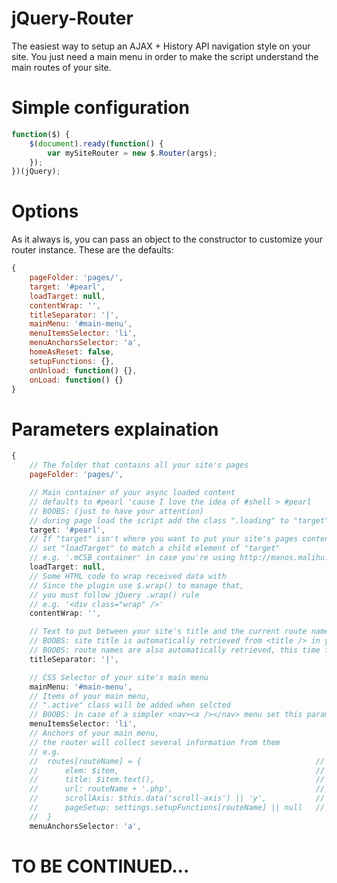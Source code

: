 jQuery-Router
=============

The easiest way to setup an AJAX + History API navigation style on your site.
You just need a main menu in order to make the script understand the main routes of your site.

Simple configuration
=============
```javascript
function($) {
	$(document).ready(function() {
		var mySiteRouter = new $.Router(args);
	});
})(jQuery);
```

Options
=============

As it always is, you can pass an object to the constructor to customize your router instance.
These are the defaults:
```javascript
{
	pageFolder: 'pages/',
	target: '#pearl',
	loadTarget: null,
	contentWrap: '',
	titleSeparator: '|',
	mainMenu: '#main-menu',
	menuItemsSelector: 'li',
	menuAnchorsSelector: 'a',
	homeAsReset: false,
	setupFunctions: {},
	onUnload: function() {},
	onLoad: function() {}
}
```

Parameters explaination
=============

```javascript
{
	// The folder that contains all your site's pages
	pageFolder: 'pages/',
```
```javascript
	// Main container of your async loaded content
	// defaults to #pearl 'cause I love the idea of #shell > #pearl
	// BOOBS: (just to have your attention)
	// during page load the script add the class ".loading" to "target" element 
	target: '#pearl',
	// If "target" isn't where you want to put your site's pages content
	// set "loadTarget" to match a child element of "target"
	// e.g. '.mCSB_container' in case you're using http://manos.malihu.gr/jquery-custom-content-scroller/
	loadTarget: null,
	// Some HTML code to wrap received data with
	// Since the plugin use $.wrap() to manage that,
	// you must follow jQuery .wrap() rule
	// e.g. '<div class="wrap" />'
	contentWrap: '',
```

```javascript
	// Text to put between your site's title and the current route name
	// BOOBS: site title is automatically retrieved from <title /> in your index file
	// BOOBS: route names are also automatically retrieved, this time from main menu anchor's text
	titleSeparator: '|',
```

```javascript
	// CSS Selector of your site's main menu
	mainMenu: '#main-menu',
	// Items of your main menu,
	// ".active" class will be added when selcted
	// BOOBS: in case of a simpler <nav><a /></nav> menu set this parameter to '' (empty string)
	menuItemsSelector: 'li',
	// Anchors of your main menu,
	// the router will collect several information from them
	// e.g.
	//	routes[routeName] = {										// "routeName" is the "href" attribute of menuAnchor
	//		elem: $item,											// menuItem jQuery obj 
	//		title: $item.text(),									// menuItem text
	//		url: routeName + '.php',								// same as above
	//		scrollAxis: $this.data('scroll-axis') || 'y',			// data-scroll-axis attribute of menuAnchor
	//		pageSetup: settings.setupFunctions[routeName] || null	// per page setup, continue reading to discover it
	//	}
	menuAnchorsSelector: 'a',
```

TO BE CONTINUED...
=============
